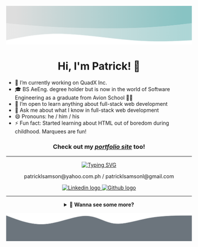 <!-- ### Hi there 👋

**patricklsamson/patricklsamson** is a ✨ _special_ ✨ repository because its `README.md` (this file) appears on your GitHub profile.

Here are some ideas to get you started:

- 🔭 I’m currently working on ...
- 🌱 I’m currently learning ...
- 👯 I’m looking to collaborate on ...
- 🤔 I’m looking for help with ...
- 💬 Ask me about ...
- 📫 How to reach me: ...
- 😄 Pronouns: ...
- ⚡ Fun fact: ... -->

<img
  src="https://raw.githubusercontent.com/patricklsamson/patricklsamson/main/assets/img/inverted-wave.png"
  alt="Gray inverted wave"
/>

<h1 align="center">Hi, I'm Patrick! 👋</h1>

- 🔭 I’m currently working on QuadX Inc.
- 🎓 BS AeEng. degree holder but is now in the world of Software
Engineering as a graduate from Avion School 👨‍💻
- 🌱 I’m open to learn anything about full-stack web development
- 💬 Ask me about what I know in full-stack web development
- 😄 Pronouns: he / him / his
- ⚡ Fun fact: Started learning about HTML out of boredom during childhood.
  Marquees are fun!

<h3 align="center">
  Check out my
  <em><a href="https://patricklsamson.github.io/">portfolio site</a></em>
  too!
</h3>

---

<div align="center">
  <a href="https://git.io/typing-svg">
    <img
      src="https://readme-typing-svg.herokuapp.com?font=Poppins&center=true&vCenter=true&color=448888&size=20&lines=📫+How+to+reach+me:"
      alt="Typing SVG"
    />
  </a>

  <p>patricklsamson@yahoo.com.ph / patricklsamsonl@gmail.com</p>

  <p>
    <a href="https://www.linkedin.com/in/patricklsamson/">
      <img
        src="https://img.shields.io/badge/*-0077B5?style=for-the-badge&logo=linkedin&logoColor=white"
        alt="Linkedin logo"
      />
    </a>
    <a href="https://github.com/slncdworks">
      <img
        src="https://img.shields.io/badge/*-100000?style=for-the-badge&logo=github&logoColor=white"
        alt="Github logo"
      />
    </a>
  </p>
</div>

---

<details id="nav">
  <summary align="center">👀 <strong>Wanna see some more?</strong></summary>

  ---

  <p align="center">
    🔎&nbsp;&nbsp;
    <a href="#stats"><strong>STATS</strong></a>
    &nbsp;&nbsp;🔍&nbsp;|
    &nbsp;🔎&nbsp;&nbsp;
    <a href="#technical-skills"><strong>TECHNICAL SKILLS</strong></a>
    &nbsp;&nbsp;🔍&nbsp;|
    &nbsp;🔎&nbsp;&nbsp;
    <a href="#other-projects"><strong>OTHER PROJECTS</strong></a>
    &nbsp;&nbsp;🔍&nbsp;|
    &nbsp;🔎&nbsp;&nbsp;
    <a href="#latest-projects"><strong>LATEST PROJECTS</strong></a>
    &nbsp;&nbsp;🔍
  </p>

  ---

  <img
    id="stats"
    src="https://raw.githubusercontent.com/patricklsamson/patricklsamson/main/assets/img/inverted-wave-2.png"
    alt="Gray inverted wave"
  />

  <h2 align="center">📈 Stats</h2>

  <p align="center">
    <img
      src="https://github-readme-stats.vercel.app/api?username=patricklsamson&show_icons=true&line_height=27&count_private=true&theme=dark&card_width=300&include_all_commits=true"
      alt="Github stats of Patrick Samson"
    />
  </p>

  <p align="center">
    <img
      src="https://github-readme-stats.vercel.app/api/top-langs/?username=patricklsamson&theme=dark&langs_count=10&layout=compact"
      alt="Most used languages of Patrick Samson"
    />
  </p>

  <p id="technical-skills" align="center">
    <strong><< { ^^^ | <a href="#nav">BACK TO NAV</a> | ^^^ } >></strong>
  </p>

  ---

  <h2 align="center">⚙ Technical Skills</h2>

  | ✒ Languages | 🖼 Frameworks  & Library |
  | :---: | :---: |
  | ![PHP logo with text](https://img.shields.io/badge/PHP-777BB4?style=for-the-badge&logo=php&logoColor=white) ![Javascript logo with text](https://img.shields.io/badge/JavaScript-F7DF1E?style=for-the-badge&logo=javascript&logoColor=black) ![Typescript logo with text](https://img.shields.io/badge/TypeScript-007ACC?style=for-the-badge&logo=typescript&logoColor=white) ![Markdown logo with text](https://img.shields.io/badge/Markdown-000000?style=for-the-badge&logo=markdown&logoColor=white) ![HTML5 logo with text](https://img.shields.io/badge/HTML5-E34F26?style=for-the-badge&logo=html5&logoColor=white) ![CSS3 logo with text](https://img.shields.io/badge/CSS3-1572B6?style=for-the-badge&logo=css3&logoColor=white) ![Ruby logo with text](https://img.shields.io/badge/Ruby-CC342D?style=for-the-badge&logo=ruby&logoColor=white) ![JSON logo with text](https://img.shields.io/badge/json-5E5C5C?style=for-the-badge&logo=json&logoColor=white) | ![Git logo with text](https://img.shields.io/badge/Git-F05032?style=for-the-badge&logo=git&logoColor=white) ![Laravel and lumen logo with text](https://img.shields.io/badge/Laravel%20&%20Lumen-FF2D20?style=for-the-badge&logo=laravel&logoColor=white) ![React logo with text](https://img.shields.io/badge/React-20232A?style=for-the-badge&logo=react&logoColor=61DAFB) ![Redux logo with text](https://img.shields.io/badge/Redux-593D88?style=for-the-badge&logo=redux&logoColor=white) ![Redux saga logo with text](https://img.shields.io/badge/Redux%20saga-86D46B?style=for-the-badge&logo=redux%20saga&logoColor=999999) ![React router logo with text](https://img.shields.io/badge/React_Router-CA4245?style=for-the-badge&logo=react-router&logoColor=white) ![Material UI logo with text](https://img.shields.io/badge/Material%20UI-007FFF?style=for-the-badge&logo=mui&logoColor=white) ![Styled-components logo with text](https://img.shields.io/badge/styled--components-DB7093?style=for-the-badge&logo=styled-components&logoColor=white) ![SASS logo with text](https://img.shields.io/badge/Sass-CC6699?style=for-the-badge&logo=sass&logoColor=white) ![Bootstrap logo with text](https://img.shields.io/badge/Bootstrap-563D7C?style=for-the-badge&logo=bootstrap&logoColor=white) ![Tailwind css logo with text](https://img.shields.io/badge/Tailwind_CSS-38B2AC?style=for-the-badge&logo=tailwind-css&logoColor=white) ![Node JS logo with text](https://img.shields.io/badge/Node.js-339933?style=for-the-badge&logo=nodedotjs&logoColor=white) ![Nestjs logo with text](https://img.shields.io/badge/nestjs-E0234E?style=for-the-badge&logo=nestjs&logoColor=white) ![Graphql logo with text](https://img.shields.io/badge/GraphQl-E10098?style=for-the-badge&logo=graphql&logoColor=white) ![Apollo graphql logo with text](https://img.shields.io/badge/Apollo%20GraphQL-311C87?&style=for-the-badge&logo=Apollo%20GraphQL&logoColor=white) ![Docker logo with text](https://img.shields.io/badge/Docker-2CA5E0?style=for-the-badge&logo=docker&logoColor=white) ![Ruby on rails logo with text](https://img.shields.io/badge/Ruby_on_Rails-CC0000?style=for-the-badge&logo=ruby-on-rails&logoColor=white) ![Postman logo with text](https://img.shields.io/badge/Postman-FF6C37?style=for-the-badge&logo=Postman&logoColor=white) ![JWT logo with text](https://img.shields.io/badge/JWT-000000?style=for-the-badge&logo=JSON%20web%20tokens&logoColor=white) ![Jquery logo with text](https://img.shields.io/badge/jQuery-0769AD?style=for-the-badge&logo=jquery&logoColor=white) ![XAMPP logo with text](https://img.shields.io/badge/Xampp-F37623?style=for-the-badge&logo=xampp&logoColor=white) |

  ---

  | 📦 Package Manager | 📚 Database | ☁ Cloud |
  | :---: | :---: | :---: |
  | ![NPM logo with text](https://img.shields.io/badge/npm-CB3837?style=for-the-badge&logo=npm&logoColor=white) ![Yarn logo with text](https://img.shields.io/badge/Yarn-2C8EBB?style=for-the-badge&logo=yarn&logoColor=white) ![Rubygems logo with text](https://img.shields.io/badge/RubyGems-E9573F?style=for-the-badge&logo=rubygems&logoColor=white) | ![Postgresql logo with text](https://img.shields.io/badge/PostgreSQL-316192?style=for-the-badge&logo=postgresql&logoColor=white) ![SQLite logo with text](https://img.shields.io/badge/SQLite-07405E?style=for-the-badge&logo=sqlite&logoColor=white) | ![Heroku logo with text](https://img.shields.io/badge/Heroku-430098?style=for-the-badge&logo=heroku&logoColor=white) ![Amazon AWS logo with text](https://img.shields.io/badge/Amazon_AWS-FF9900?style=for-the-badge&logo=amazonaws&logoColor=white) |

  ---

  | 🛠 Tools | 🎨 Design Tools |
  | :---: | :---: |
  | ![Command prompt with windows terminal logo and text](https://img.shields.io/badge/Command_Prompt-black?style=for-the-badge&logo=windowsterminal&logoColor=white) ![Sublime text logo with text](https://img.shields.io/badge/sublime_text-%23575757.svg?&style=for-the-badge&logo=sublime-text&logoColor=important) ![Wordpress logo with text](https://img.shields.io/badge/Wordpress-21759B?style=for-the-badge&logo=wordpress&logoColor=white) ![Visual studio code logo with text](https://img.shields.io/badge/Visual_Studio_Code-0078D4?style=for-the-badge&logo=visual%20studio%20code&logoColor=white) ![Ubuntu and WSL logo with text](https://img.shields.io/badge/Ubuntu_%28WSL%29-E95420?style=for-the-badge&logo=ubuntu&logoColor=white) ![Powershell logo with text](https://img.shields.io/badge/PowerShell-5391FE?style=for-the-badge&logo=PowerShell&logoColor=white) ![Windows terminal logo with text](https://img.shields.io/badge/Windows_Terminal-4D4D4D?style=for-the-badge&logo=windowsterminal&logoColor=white) | ![Adobe photoshop logo with text](https://img.shields.io/badge/Adobe%20Photoshop-31A8FF?style=for-the-badge&logo=Adobe%20Photoshop&logoColor=black) ![Adobe xd logo with text](https://img.shields.io/badge/Adobe%20XD-FF61F6?style=for-the-badge&logo=Adobe%20XD&logoColor=white) |

  <p id="other-projects" align="center">
    <strong><< { ^^^ | <a href="#nav">BACK TO NAV</a> | ^^^ } >></strong>
  </p>

  ---

  <h2 align="center">🚧 Other Projects</h2>

  | [![patricklsamson.github.io repository with description](https://github-readme-stats.vercel.app/api/pin?username=patricklsamson&repo=patricklsamson.github.io&title_color=fff&icon_color=f9f9f9&text_color=9f9f9f&bg_color=151515)](https://github.com/patricklsamson/patricklsamson.github.io) <br /> Repository of my portfolio, wanna check out how I made it? 😎 | [![slncdworks.github.io repository with description](https://github-readme-stats.vercel.app/api/pin?username=slncdworks&repo=slncdworks.github.io&title_color=fff&icon_color=f9f9f9&text_color=9f9f9f&bg_color=151515)](https://github.com/slncdworks/slncdworks.github.io) <br /> [GitHub Page](https://slncdworks.github.io/) |
  | :---: | :---: |

  <p align="center">
    <strong><< { ^^^ | <a href="#nav">BACK TO NAV</a> | ^^^ } >></strong>
  </p>
</details>

![Gray bottom wave](https://raw.githubusercontent.com/patricklsamson/patricklsamson/main/assets/img/bottom-wave.png)

<div id="latest-projects"></div>
